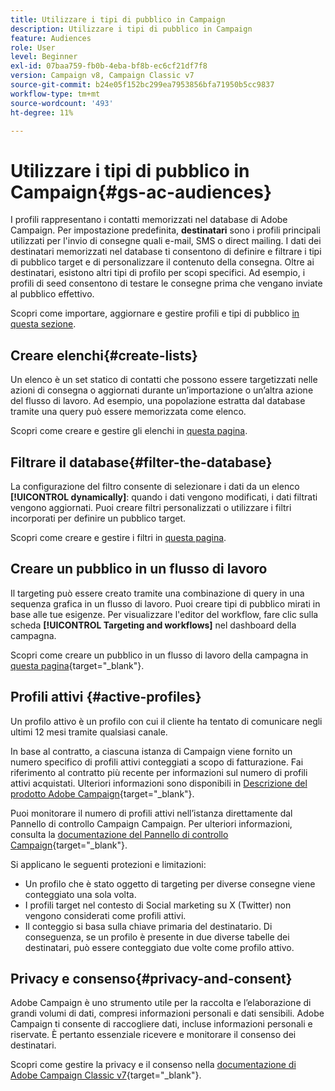 ```yaml
---
title: Utilizzare i tipi di pubblico in Campaign
description: Utilizzare i tipi di pubblico in Campaign
feature: Audiences
role: User
level: Beginner
exl-id: 07baa759-fb0b-4eba-bf8b-ec6cf21df7f8
version: Campaign v8, Campaign Classic v7
source-git-commit: b24e05f152bc299ea7953856bfa71950b5cc9837
workflow-type: tm+mt
source-wordcount: '493'
ht-degree: 11%

---
```



# Utilizzare i tipi di pubblico in Campaign{#gs-ac-audiences}

I profili rappresentano i contatti memorizzati nel database di Adobe Campaign. Per impostazione predefinita, **destinatari** sono i profili principali utilizzati per l&#39;invio di consegne quali e-mail, SMS o direct mailing. I dati dei destinatari memorizzati nel database ti consentono di definire e filtrare i tipi di pubblico target e di personalizzare il contenuto della consegna. Oltre ai destinatari, esistono altri tipi di profilo per scopi specifici. Ad esempio, i profili di seed consentono di testare le consegne prima che vengano inviate al pubblico effettivo.

Scopri come importare, aggiornare e gestire profili e tipi di pubblico [in questa sezione](../audiences/gs-audiences.md).

## Creare elenchi{#create-lists}

Un elenco è un set statico di contatti che possono essere targetizzati nelle azioni di consegna o aggiornati durante un’importazione o un’altra azione del flusso di lavoro. Ad esempio, una popolazione estratta dal database tramite una query può essere memorizzata come elenco.

Scopri come creare e gestire gli elenchi in [questa pagina](../audiences/create-audiences.md).

## Filtrare il database{#filter-the-database}

La configurazione del filtro consente di selezionare i dati da un elenco **[!UICONTROL dynamically]**: quando i dati vengono modificati, i dati filtrati vengono aggiornati. Puoi creare filtri personalizzati o utilizzare i filtri incorporati per definire un pubblico target.

Scopri come creare e gestire i filtri in [questa pagina](../audiences/create-filters.md).

## Creare un pubblico in un flusso di lavoro

Il targeting può essere creato tramite una combinazione di query in una sequenza grafica in un flusso di lavoro. Puoi creare tipi di pubblico mirati in base alle tue esigenze. Per visualizzare l&#39;editor del workflow, fare clic sulla scheda **[!UICONTROL Targeting and workflows]** nel dashboard della campagna.

Scopri come creare un pubblico in un flusso di lavoro della campagna in [questa pagina](https://experienceleague.adobe.com/docs/campaign/automation/campaign-orchestration/marketing-campaign-target.html?lang=it){target="_blank"}.


## Profili attivi {#active-profiles}

Un profilo attivo è un profilo con cui il cliente ha tentato di comunicare negli ultimi 12 mesi tramite qualsiasi canale.

In base al contratto, a ciascuna istanza di Campaign viene fornito un numero specifico di profili attivi conteggiati a scopo di fatturazione. Fai riferimento al contratto più recente per informazioni sul numero di profili attivi acquistati. Ulteriori informazioni sono disponibili in [Descrizione del prodotto Adobe Campaign](https://helpx.adobe.com/it/legal/product-descriptions/adobe-campaign-managed-cloud-services.html){target="_blank"}.

Puoi monitorare il numero di profili attivi nell’istanza direttamente dal Pannello di controllo Campaign Campaign. Per ulteriori informazioni, consulta la [documentazione del Pannello di controllo Campaign](https://experienceleague.adobe.com/docs/control-panel/using/performance-monitoring/active-profiles-monitoring.html?lang=it){target="_blank"}.


Si applicano le seguenti protezioni e limitazioni:

* Un profilo che è stato oggetto di targeting per diverse consegne viene conteggiato una sola volta.
* I profili target nel contesto di Social marketing su X (Twitter) non vengono considerati come profili attivi.
* Il conteggio si basa sulla chiave primaria del destinatario. Di conseguenza, se un profilo è presente in due diverse tabelle dei destinatari, può essere conteggiato due volte come profilo attivo.

## Privacy e consenso{#privacy-and-consent}

Adobe Campaign è uno strumento utile per la raccolta e l’elaborazione di grandi volumi di dati, compresi informazioni personali e dati sensibili.  Adobe Campaign ti consente di raccogliere dati, incluse informazioni personali e riservate. È pertanto essenziale ricevere e monitorare il consenso dei destinatari.

Scopri come gestire la privacy e il consenso nella [documentazione di Adobe Campaign Classic v7](https://experienceleague.adobe.com/docs/campaign-classic/using/getting-started/privacy/privacy-and-recommendations.html?lang=it){target="_blank"}.

